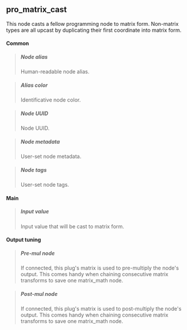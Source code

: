 ## **pro_matrix_cast**

This node casts a fellow programming node to matrix form. Non-matrix types are all upcast by duplicating their first coordinate into matrix form.
#### Common

> ##### Node alias
> Human-readable node alias.

> ##### Alias color
> Identificative node color.

> ##### Node UUID
> Node UUID.

> ##### Node metadata
> User-set node metadata.

> ##### Node tags
> User-set node tags.

#### Main

> ##### Input value
> Input value that will be cast to matrix form.

#### Output tuning

> ##### Pre-mul node
> If connected, this plug's matrix is used to pre-multiply the node's output. This comes handy when chaining consecutive matrix transforms to save one matrix_math node.

> ##### Post-mul node
> If connected, this plug's matrix is used to post-multiply the node's output. This comes handy when chaining consecutive matrix transforms to save one matrix_math node.

